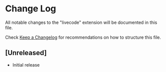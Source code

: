 # Change Log

All notable changes to the "livecode" extension will be documented in this file.

Check [Keep a Changelog](http://keepachangelog.com/) for recommendations on how to structure this file.

## [Unreleased]

- Initial release